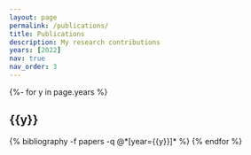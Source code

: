 ```yaml
---
layout: page
permalink: /publications/
title: Publications
description: My research contributions
years: [2022]
nav: true
nav_order: 3
---
```

<!-- _pages/publications.md -->

<div class="publications">

{%- for y in page.years %}
  <h2 class="year">{{y}}</h2>
  {% bibliography -f papers -q @*[year={{y}}]* %}
{% endfor %}

</div>
